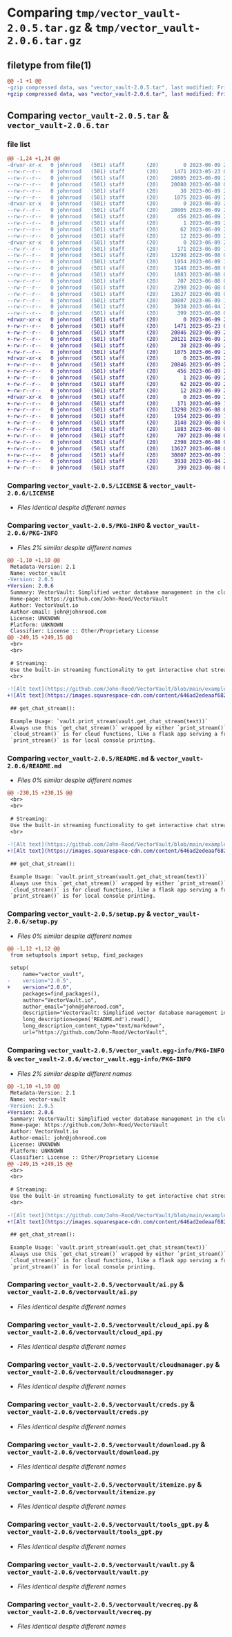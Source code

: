# Comparing `tmp/vector_vault-2.0.5.tar.gz` & `tmp/vector_vault-2.0.6.tar.gz`

## filetype from file(1)

```diff
@@ -1 +1 @@
-gzip compressed data, was "vector_vault-2.0.5.tar", last modified: Fri Jun  9 20:04:21 2023, max compression
+gzip compressed data, was "vector_vault-2.0.6.tar", last modified: Fri Jun  9 23:05:34 2023, max compression
```

## Comparing `vector_vault-2.0.5.tar` & `vector_vault-2.0.6.tar`

### file list

```diff
@@ -1,24 +1,24 @@
-drwxr-xr-x   0 johnrood   (501) staff       (20)        0 2023-06-09 20:04:21.536211 vector_vault-2.0.5/
--rw-r--r--   0 johnrood   (501) staff       (20)     1471 2023-05-23 07:06:02.000000 vector_vault-2.0.5/LICENSE
--rw-r--r--   0 johnrood   (501) staff       (20)    20805 2023-06-09 20:04:21.536071 vector_vault-2.0.5/PKG-INFO
--rw-r--r--   0 johnrood   (501) staff       (20)    20080 2023-06-08 04:45:19.000000 vector_vault-2.0.5/README.md
--rw-r--r--   0 johnrood   (501) staff       (20)       38 2023-06-09 20:04:21.536245 vector_vault-2.0.5/setup.cfg
--rw-r--r--   0 johnrood   (501) staff       (20)     1075 2023-06-09 20:04:14.000000 vector_vault-2.0.5/setup.py
-drwxr-xr-x   0 johnrood   (501) staff       (20)        0 2023-06-09 20:04:21.532836 vector_vault-2.0.5/vector_vault.egg-info/
--rw-r--r--   0 johnrood   (501) staff       (20)    20805 2023-06-09 20:04:21.000000 vector_vault-2.0.5/vector_vault.egg-info/PKG-INFO
--rw-r--r--   0 johnrood   (501) staff       (20)      456 2023-06-09 20:04:21.000000 vector_vault-2.0.5/vector_vault.egg-info/SOURCES.txt
--rw-r--r--   0 johnrood   (501) staff       (20)        1 2023-06-09 20:04:21.000000 vector_vault-2.0.5/vector_vault.egg-info/dependency_links.txt
--rw-r--r--   0 johnrood   (501) staff       (20)       62 2023-06-09 20:04:21.000000 vector_vault-2.0.5/vector_vault.egg-info/requires.txt
--rw-r--r--   0 johnrood   (501) staff       (20)       12 2023-06-09 20:04:21.000000 vector_vault-2.0.5/vector_vault.egg-info/top_level.txt
-drwxr-xr-x   0 johnrood   (501) staff       (20)        0 2023-06-09 20:04:21.535655 vector_vault-2.0.5/vectorvault/
--rw-r--r--   0 johnrood   (501) staff       (20)      171 2023-06-09 19:04:41.000000 vector_vault-2.0.5/vectorvault/__init__.py
--rw-r--r--   0 johnrood   (501) staff       (20)    13298 2023-06-08 04:36:35.000000 vector_vault-2.0.5/vectorvault/ai.py
--rw-r--r--   0 johnrood   (501) staff       (20)     1954 2023-06-09 19:11:10.000000 vector_vault-2.0.5/vectorvault/cloud_api.py
--rw-r--r--   0 johnrood   (501) staff       (20)     3148 2023-06-08 04:35:18.000000 vector_vault-2.0.5/vectorvault/cloudmanager.py
--rw-r--r--   0 johnrood   (501) staff       (20)     1883 2023-06-08 04:35:26.000000 vector_vault-2.0.5/vectorvault/creds.py
--rw-r--r--   0 johnrood   (501) staff       (20)      707 2023-06-08 04:35:41.000000 vector_vault-2.0.5/vectorvault/download.py
--rw-r--r--   0 johnrood   (501) staff       (20)     2398 2023-06-08 04:57:38.000000 vector_vault-2.0.5/vectorvault/itemize.py
--rw-r--r--   0 johnrood   (501) staff       (20)    13627 2023-06-08 04:54:57.000000 vector_vault-2.0.5/vectorvault/tools_gpt.py
--rw-r--r--   0 johnrood   (501) staff       (20)    30807 2023-06-09 19:58:53.000000 vector_vault-2.0.5/vectorvault/vault.py
--rw-r--r--   0 johnrood   (501) staff       (20)     3938 2023-06-04 22:35:53.000000 vector_vault-2.0.5/vectorvault/vecreq.py
--rw-r--r--   0 johnrood   (501) staff       (20)      399 2023-06-08 04:36:04.000000 vector_vault-2.0.5/vectorvault/wrap.py
+drwxr-xr-x   0 johnrood   (501) staff       (20)        0 2023-06-09 23:05:34.887707 vector_vault-2.0.6/
+-rw-r--r--   0 johnrood   (501) staff       (20)     1471 2023-05-23 07:06:02.000000 vector_vault-2.0.6/LICENSE
+-rw-r--r--   0 johnrood   (501) staff       (20)    20846 2023-06-09 23:05:34.887574 vector_vault-2.0.6/PKG-INFO
+-rw-r--r--   0 johnrood   (501) staff       (20)    20121 2023-06-09 23:05:24.000000 vector_vault-2.0.6/README.md
+-rw-r--r--   0 johnrood   (501) staff       (20)       38 2023-06-09 23:05:34.887744 vector_vault-2.0.6/setup.cfg
+-rw-r--r--   0 johnrood   (501) staff       (20)     1075 2023-06-09 23:05:32.000000 vector_vault-2.0.6/setup.py
+drwxr-xr-x   0 johnrood   (501) staff       (20)        0 2023-06-09 23:05:34.884055 vector_vault-2.0.6/vector_vault.egg-info/
+-rw-r--r--   0 johnrood   (501) staff       (20)    20846 2023-06-09 23:05:34.000000 vector_vault-2.0.6/vector_vault.egg-info/PKG-INFO
+-rw-r--r--   0 johnrood   (501) staff       (20)      456 2023-06-09 23:05:34.000000 vector_vault-2.0.6/vector_vault.egg-info/SOURCES.txt
+-rw-r--r--   0 johnrood   (501) staff       (20)        1 2023-06-09 23:05:34.000000 vector_vault-2.0.6/vector_vault.egg-info/dependency_links.txt
+-rw-r--r--   0 johnrood   (501) staff       (20)       62 2023-06-09 23:05:34.000000 vector_vault-2.0.6/vector_vault.egg-info/requires.txt
+-rw-r--r--   0 johnrood   (501) staff       (20)       12 2023-06-09 23:05:34.000000 vector_vault-2.0.6/vector_vault.egg-info/top_level.txt
+drwxr-xr-x   0 johnrood   (501) staff       (20)        0 2023-06-09 23:05:34.887255 vector_vault-2.0.6/vectorvault/
+-rw-r--r--   0 johnrood   (501) staff       (20)      171 2023-06-09 19:04:41.000000 vector_vault-2.0.6/vectorvault/__init__.py
+-rw-r--r--   0 johnrood   (501) staff       (20)    13298 2023-06-08 04:36:35.000000 vector_vault-2.0.6/vectorvault/ai.py
+-rw-r--r--   0 johnrood   (501) staff       (20)     1954 2023-06-09 19:11:10.000000 vector_vault-2.0.6/vectorvault/cloud_api.py
+-rw-r--r--   0 johnrood   (501) staff       (20)     3148 2023-06-08 04:35:18.000000 vector_vault-2.0.6/vectorvault/cloudmanager.py
+-rw-r--r--   0 johnrood   (501) staff       (20)     1883 2023-06-08 04:35:26.000000 vector_vault-2.0.6/vectorvault/creds.py
+-rw-r--r--   0 johnrood   (501) staff       (20)      707 2023-06-08 04:35:41.000000 vector_vault-2.0.6/vectorvault/download.py
+-rw-r--r--   0 johnrood   (501) staff       (20)     2398 2023-06-08 04:57:38.000000 vector_vault-2.0.6/vectorvault/itemize.py
+-rw-r--r--   0 johnrood   (501) staff       (20)    13627 2023-06-08 04:54:57.000000 vector_vault-2.0.6/vectorvault/tools_gpt.py
+-rw-r--r--   0 johnrood   (501) staff       (20)    30807 2023-06-09 19:58:53.000000 vector_vault-2.0.6/vectorvault/vault.py
+-rw-r--r--   0 johnrood   (501) staff       (20)     3938 2023-06-04 22:35:53.000000 vector_vault-2.0.6/vectorvault/vecreq.py
+-rw-r--r--   0 johnrood   (501) staff       (20)      399 2023-06-08 04:36:04.000000 vector_vault-2.0.6/vectorvault/wrap.py
```

### Comparing `vector_vault-2.0.5/LICENSE` & `vector_vault-2.0.6/LICENSE`

 * *Files identical despite different names*

### Comparing `vector_vault-2.0.5/PKG-INFO` & `vector_vault-2.0.6/PKG-INFO`

 * *Files 2% similar despite different names*

```diff
@@ -1,10 +1,10 @@
 Metadata-Version: 2.1
 Name: vector_vault
-Version: 2.0.5
+Version: 2.0.6
 Summary: VectorVault: Simplified vector database management in the cloud for machine learning and generative ai workflows
 Home-page: https://github.com/John-Rood/VectorVault
 Author: VectorVault.io
 Author-email: john@johnrood.com
 License: UNKNOWN
 Platform: UNKNOWN
 Classifier: License :: Other/Proprietary License
@@ -249,15 +249,15 @@
 <br>
 <br>
 
 # Streaming:
 Use the built-in streaming functionality to get interactive chat streaming. Here's an [app](https://philbrosophy.web.app) we built to showcase what you can do with Vector Vault:
 <br>
 
-![Alt text](https://github.com/John-Rood/VectorVault/blob/main/examples/Streaming%20Demo%20Offish.gif)
+![Alt text](https://images.squarespace-cdn.com/content/646ad2edeaaf682a9bbc36da/559fd0ea-8fa7-40a2-9260-c5b0f4b063b5/Streaming+Demo+Offish.gif)
 
 ## get_chat_stream():
 
 Example Usage: `vault.print_stream(vault.get_chat_stream(text))`
 Always use this `get_chat_stream()` wrapped by either `print_stream()` or `cloud_stream()`.
 `cloud_stream()` is for cloud functions, like a flask app serving a front end elsewhere.
 `print_stream()` is for local console printing.
```

### Comparing `vector_vault-2.0.5/README.md` & `vector_vault-2.0.6/README.md`

 * *Files 0% similar despite different names*

```diff
@@ -230,15 +230,15 @@
 <br>
 <br>
 
 # Streaming:
 Use the built-in streaming functionality to get interactive chat streaming. Here's an [app](https://philbrosophy.web.app) we built to showcase what you can do with Vector Vault:
 <br>
 
-![Alt text](https://github.com/John-Rood/VectorVault/blob/main/examples/Streaming%20Demo%20Offish.gif)
+![Alt text](https://images.squarespace-cdn.com/content/646ad2edeaaf682a9bbc36da/559fd0ea-8fa7-40a2-9260-c5b0f4b063b5/Streaming+Demo+Offish.gif)
 
 ## get_chat_stream():
 
 Example Usage: `vault.print_stream(vault.get_chat_stream(text))`
 Always use this `get_chat_stream()` wrapped by either `print_stream()` or `cloud_stream()`.
 `cloud_stream()` is for cloud functions, like a flask app serving a front end elsewhere.
 `print_stream()` is for local console printing.
```

### Comparing `vector_vault-2.0.5/setup.py` & `vector_vault-2.0.6/setup.py`

 * *Files 0% similar despite different names*

```diff
@@ -1,12 +1,12 @@
 from setuptools import setup, find_packages
 
 setup(
     name="vector_vault",
-    version="2.0.5",
+    version="2.0.6",
     packages=find_packages(),
     author="VectorVault.io",
     author_email="john@johnrood.com",
     description="VectorVault: Simplified vector database management in the cloud for machine learning and generative ai workflows",
     long_description=open('README.md').read(),
     long_description_content_type="text/markdown",
     url="https://github.com/John-Rood/VectorVault",
```

### Comparing `vector_vault-2.0.5/vector_vault.egg-info/PKG-INFO` & `vector_vault-2.0.6/vector_vault.egg-info/PKG-INFO`

 * *Files 2% similar despite different names*

```diff
@@ -1,10 +1,10 @@
 Metadata-Version: 2.1
 Name: vector-vault
-Version: 2.0.5
+Version: 2.0.6
 Summary: VectorVault: Simplified vector database management in the cloud for machine learning and generative ai workflows
 Home-page: https://github.com/John-Rood/VectorVault
 Author: VectorVault.io
 Author-email: john@johnrood.com
 License: UNKNOWN
 Platform: UNKNOWN
 Classifier: License :: Other/Proprietary License
@@ -249,15 +249,15 @@
 <br>
 <br>
 
 # Streaming:
 Use the built-in streaming functionality to get interactive chat streaming. Here's an [app](https://philbrosophy.web.app) we built to showcase what you can do with Vector Vault:
 <br>
 
-![Alt text](https://github.com/John-Rood/VectorVault/blob/main/examples/Streaming%20Demo%20Offish.gif)
+![Alt text](https://images.squarespace-cdn.com/content/646ad2edeaaf682a9bbc36da/559fd0ea-8fa7-40a2-9260-c5b0f4b063b5/Streaming+Demo+Offish.gif)
 
 ## get_chat_stream():
 
 Example Usage: `vault.print_stream(vault.get_chat_stream(text))`
 Always use this `get_chat_stream()` wrapped by either `print_stream()` or `cloud_stream()`.
 `cloud_stream()` is for cloud functions, like a flask app serving a front end elsewhere.
 `print_stream()` is for local console printing.
```

### Comparing `vector_vault-2.0.5/vectorvault/ai.py` & `vector_vault-2.0.6/vectorvault/ai.py`

 * *Files identical despite different names*

### Comparing `vector_vault-2.0.5/vectorvault/cloud_api.py` & `vector_vault-2.0.6/vectorvault/cloud_api.py`

 * *Files identical despite different names*

### Comparing `vector_vault-2.0.5/vectorvault/cloudmanager.py` & `vector_vault-2.0.6/vectorvault/cloudmanager.py`

 * *Files identical despite different names*

### Comparing `vector_vault-2.0.5/vectorvault/creds.py` & `vector_vault-2.0.6/vectorvault/creds.py`

 * *Files identical despite different names*

### Comparing `vector_vault-2.0.5/vectorvault/download.py` & `vector_vault-2.0.6/vectorvault/download.py`

 * *Files identical despite different names*

### Comparing `vector_vault-2.0.5/vectorvault/itemize.py` & `vector_vault-2.0.6/vectorvault/itemize.py`

 * *Files identical despite different names*

### Comparing `vector_vault-2.0.5/vectorvault/tools_gpt.py` & `vector_vault-2.0.6/vectorvault/tools_gpt.py`

 * *Files identical despite different names*

### Comparing `vector_vault-2.0.5/vectorvault/vault.py` & `vector_vault-2.0.6/vectorvault/vault.py`

 * *Files identical despite different names*

### Comparing `vector_vault-2.0.5/vectorvault/vecreq.py` & `vector_vault-2.0.6/vectorvault/vecreq.py`

 * *Files identical despite different names*

